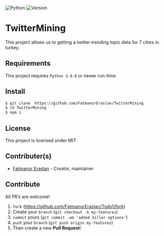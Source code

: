 ![Python](https://img.shields.io/badge/python-3.9.0-green.svg)
![Version](https://img.shields.io/badge/version-0.1.1-yellow.svg)

# TwitterMining

This project allows us to getting  a twitter trending topic data for 7 cities in turkey.
## Requirements

This project requires `Python 3.9.0` or newer run-time.

## Install


```sh
$ git clone  https://github.com/FatmanurEraslan/TwitterMining
$ cd TwitterMining
$ npm i
```





## License

This project is licensed under MIT


## Contributer(s)

- [Fatmanur Eraslan](https://github.com/FatmanurEraslan) - Creator, maintainer

## Contribute

All PR’s are welcome!

1. `fork` (https://github.com/FatmanurEraslan/Todo1/fork)
1. Create your `branch` (`git checkout -b my-features`)
1. `commit` yours (`git commit -am 'added killer options'`)
1. `push` your `branch` (`git push origin my-features`)
1. Than create a new **Pull Request**!


